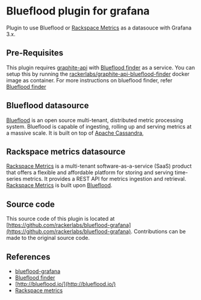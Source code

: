 # Blueflood plugin for grafana

Plugin to use Blueflood or [Rackspace Metrics](https://support.rackspace.com/how-to/rackspace-metrics-overview/) as a datasouce with Grafana 3.x.

## Pre-Requisites

This plugin requires [graphite-api](http://graphite-api.readthedocs.io/en/latest/) with [Blueflood finder](https://github.com/rackerlabs/blueflood-graphite-finder) as a service. You can setup this by running the [rackerlabs/graphite-api-blueflood-finder](https://hub.docker.com/r/rackerlabs/graphite-api-blueflood-finder/) docker image as container. For more instructions on blueflood finder, refer [Blueflood finder](https://github.com/rackerlabs/blueflood-graphite-finder)

## Blueflood datasource

[Blueflood](https://github.com/rackerlabs/blueflood) is an open source multi-tenant, distributed metric processing system. Blueflood is capable of ingesting, rolling up and serving metrics at a massive scale. It is built on top of [Apache Cassandra](http://cassandra.apache.org/), 

## Rackspace metrics datasource

[Rackspace Metrics](https://support.rackspace.com/how-to/rackspace-metrics-overview/) is a multi-tenant software-as-a-service (SaaS) product that offers a flexible and affordable platform for storing and serving time-series metrics. It provides a REST API for metrics ingestion and retrieval.  [Rackspace Metrics](https://support.rackspace.com/how-to/rackspace-metrics-overview/) is built upon [Blueflood](https://github.com/rackerlabs/blueflood).

## Source code
This source code of this plugin is located at  [https://github.com/rackerlabs/blueflood-grafana](https://github.com/rackerlabs/blueflood-grafana). Contributions can be made to the original source code.

## References
* [blueflood-grafana](https://github.com/rackerlabs/blueflood-grafana)
* [Blueflood finder](https://github.com/rackerlabs/blueflood-graphite-finder)
* [http://blueflood.io/](http://blueflood.io/)
* [Rackspace metrics](https://support.rackspace.com/how-to/rackspace-metrics-overview/)
